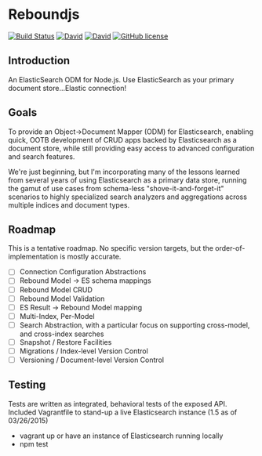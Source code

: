 # Reboundjs

[![Build Status](https://travis-ci.org/LucioFranco/Reboundjs.svg?branch=master)](https://travis-ci.org/LucioFranco/Reboundjs) [![David](https://img.shields.io/david/LucioFranco/Reboundjs.svg)]() [![David](https://img.shields.io/david/dev/LucioFranco/Reboundjs.svg)]() [![GitHub license](https://img.shields.io/github/license/LucioFranco/Reboundjs.svg)]()

## Introduction

An ElasticSearch ODM for Node.js. Use ElasticSearch as your primary document store...Elastic connection!

## Goals

To provide an Object->Document Mapper (ODM) for Elasticsearch, enabling quick, OOTB development of CRUD apps backed by Elasticsearch as a document store, while still providing easy access to advanced configuration and search features.

We're just beginning, but I'm incorporating many of the lessons learned from several years of using Elasticsearch as a primary data store, running the gamut of use cases from schema-less "shove-it-and-forget-it" scenarios to highly specialized search analyzers and aggregations across multiple indices and document types.

## Roadmap

This is a tentative roadmap. No specific version targets, but the order-of-implementation is mostly accurate.

- [ ] Connection Configuration Abstractions
- [ ] Rebound Model -> ES schema mappings
- [ ] Rebound Model CRUD
- [ ] Rebound Model Validation
- [ ] ES Result -> Rebound Model mapping
- [ ] Multi-Index, Per-Model
- [ ] Search Abstraction, with a particular focus on supporting cross-model, and cross-index searches
- [ ] Snapshot / Restore Facilities
- [ ] Migrations / Index-level Version Control
- [ ] Versioning / Document-level Version Control

## Testing

Tests are written as integrated, behavioral tests of the exposed API. Included Vagrantfile to stand-up a live Elasticsearch instance (1.5 as of 03/26/2015)

* vagrant up or have an instance of Elasticsearch running locally
* npm test
